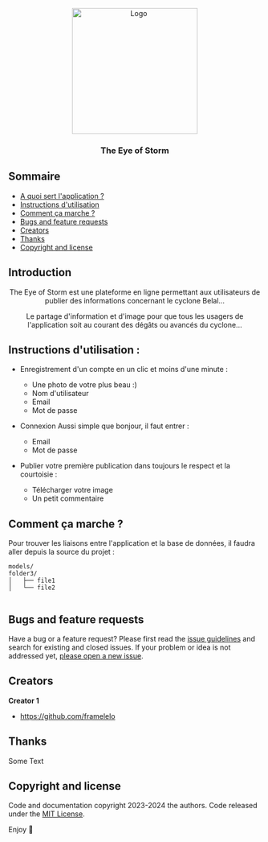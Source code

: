<p align="center">
  <a href="https://zupimages.net/up/24/05/83cy.png">
    <img src="https://zupimages.net/up/24/05/83cy.png" alt="Logo" width=250 height=auto>
  </a>

  <h3 align="center">The Eye of Storm</h3>

</p>


## Sommaire

- [A quoi sert l'application ?](#introduction)
- [Instructions d'utilisation](#instructions-dutilisation-)
- [Comment ça marche ? ](#whats-included)
- [Bugs and feature requests](#bugs-and-feature-requests)
- [Creators](#creators)
- [Thanks](#thanks)
- [Copyright and license](#copyright-and-license)


## Introduction

<p align="center">
    The Eye of Storm est une plateforme en ligne permettant aux utilisateurs de publier des informations concernant le cyclone Belal...
  </p>
<p align="center">
    Le partage d'information et d'image pour que tous les usagers de l'application soit au courant des dégâts ou avancés du cyclone...
  </p>

## Instructions d'utilisation : 

- Enregistrement d'un compte en un clic et moins d'une minute :
  -  Une photo de votre plus beau :)
  -  Nom d'utilisateur
  -  Email
  -  Mot de passe

- Connexion
  Aussi simple que bonjour, il faut entrer : 
  -  Email
  -  Mot de passe
 
- Publier votre première publication dans toujours le respect et la courtoisie :
  -  Télécharger votre image 
  -  Un petit commentaire


## Comment ça marche ?

Pour trouver les liaisons entre l'application et la base de données, il faudra aller depuis la source du projet : 

```text
models/
folder3/
│   ├── file1
│   └── file2
    
```

## Bugs and feature requests

Have a bug or a feature request? Please first read the [issue guidelines](https://reponame/blob/master/CONTRIBUTING.md) and search for existing and closed issues. If your problem or idea is not addressed yet, [please open a new issue](https://reponame/issues/new).



## Creators

**Creator 1**

- <https://github.com/framelelo>

## Thanks

Some Text

## Copyright and license

Code and documentation copyright 2023-2024 the authors. Code released under the [MIT License](https://reponame/blob/master/LICENSE).

Enjoy :metal:
